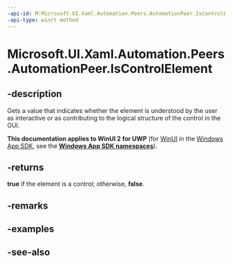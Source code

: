 ```yaml
---
-api-id: M:Microsoft.UI.Xaml.Automation.Peers.AutomationPeer.IsControlElement
-api-type: winrt method
---
```


<!-- Method syntax
public bool IsControlElement()
-->

# Microsoft.UI.Xaml.Automation.Peers.AutomationPeer.IsControlElement

## -description
Gets a value that indicates whether the element is understood by the user as interactive or as contributing to the logical structure of the control in the GUI.

**This documentation applies to WinUI 2 for UWP** (for [WinUI](/windows/apps/winui/winui3/) in the [Windows App SDK](/windows/apps/windows-app-sdk/), see the **[Windows App SDK namespaces](/windows/windows-app-sdk/api/winrt/)**).

## -returns
**true** if the element is a control; otherwise, **false**.

## -remarks

## -examples

## -see-also
